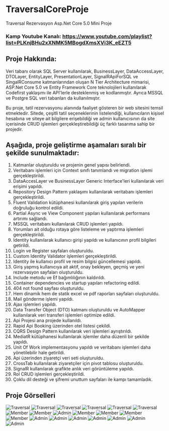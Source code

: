 # TraversalCoreProje
Traversal Rezervasyon Asp.Net Core 5.0 Mini Proje 
### Kamp Youtube Kanalı: https://www.youtube.com/playlist?list=PLKnjBHu2xXNMK5MBogdXmsXVi3K_eEZT5

## Proje Hakkında: 
Veri tabanı olarak SQL Server kullanılarak, BusinessLayer, DataAccessLayer, DTOLayer, EntityLayer, PresentationLayer, SignalRApiForSQL ve SingalRConsume katmanlarından oluşan N Tier Architecture mimarisi, ASP.Net Core 5.0 ve Entity Framework Core teknolojileri kullanılarak Codefirst yaklaşımı ile API'lerle desteklenmiş ve kodlanmıştır. Ayrıca MSSQL ve Postgre SQL veri tabanları da kullanılmıştır.

Bu proje, tatil rezervasyonu alanında faaliyet gösteren bir web sitesini temsil etmektedir. Sitede, çeşitli tatil seçeneklerinin listelendiği, kullanıcıların kişisel hesabına ve siteye ait bilgilere erişebildiği ve admin kullanıcısının da site içerisinde CRUD işlemleri gerçekleştirebildiği üç farklı tasarıma sahip bir projedir.

## Aşağıda, proje geliştirme aşamaları sıralı bir şekilde sunulmaktadır:

1. Katmanlar oluşturuldu ve projenin genel yapısı belirlendi.
2. Veritabanı işlemleri için Context sınıfı tanımlandı ve migration işlemi gerçekleştirildi.
3. DataAccesLayer ve BusinessLayer Generic Interface'leri kullanılarak veri erişimi yapıldı.
4. Repository Design Pattern yaklaşımı kullanılarak veritabanı işlemleri gerçekleştirildi.
5. Fluent Validation kütüphanesi kullanılarak giriş yapılan verilerin doğruluğu kontrol edildi.
6. Partial Async ve View Component yapıları kullanılarak performans artırımı sağlandı.
7. MSSQL veritabanı kullanılarak CRUD işlemleri yapıldı.
8. Yorumları ait olduğu rotaya göre listeleme ve yaptırma işlemleri gerçekleştirildi.
9. Identity kullanılarak kullanıcı girişi yapıldı ve kullanıcının profil bilgileri getirildi.
10. Login ve Register sayfaları oluşturuldu.
11. Custom Identity Validator işlemleri gerçekleştirildi.
12. Identity ile kullanıcı profil ve resim bilgisi güncellemesi yapıldı.
13. Giriş yapmış kullanıcıya ait aktif, onay bekleyen, geçmiş ve yeni rezervasyon sayfaları oluşturuldu.
14. Include metodu ve Ef bağımlılığının kaldırıldı.
15. Container dependencies ve startup yapıları refactoring edildi.
16. 404 not found sayfası oluşturuldu.
17. Hem dinamik hem de statik excel ve pdf raporları sayfaları oluşturuldu.
18. Mail gönderme işlemi yapıldı.
19. Ajax işlemleri yapıldı.
20. Data Transfer Object (DTO) katmanı oluşturuldu ve AutoMapper kullanılarak veri transferi işlemleri optimize edildi.
21. Api Projesi ana projede kullanıldı.
22. Rapid Api Booking üzerinden otel listesi çekildi.
23. CQRS Design Pattern kullanılarak veri işlemleri ayrıştırıldı.
34. MediatR kütüphanesi kullanılarak işlemler daha düzenli bir şekilde yapıldı.
35. Unit Of Work implementasyonu yapıldı ve veritabanı işlemleri daha yönetilebilir hale getirildi.
36. Api üzerinden ziyaretçi veri seti oluşturuldu.
37. CrossTab kullanılarak ziyaretçiler için pivot tablosu oluşturuldu.
38. SignalR kullanılarak grafikte anlık veri görüntüleme yapıldı.
39. Rol CRUD işlemleri gerçekleştirildi.
40. Çoklu dil desteği ve şifremi unuttum sayfaları ile kampı tamamladık.

## Proje Görselleri

![Traversal](https://github.com/EfrunEvdi/TraversalCoreProje/blob/master/Proje/1.jpg)
![Traversal](https://github.com/EfrunEvdi/TraversalCoreProje/blob/master/Proje/2.jpg)
![Traversal](https://github.com/EfrunEvdi/TraversalCoreProje/blob/master/Proje/3.jpg)
![Traversal](https://github.com/EfrunEvdi/TraversalCoreProje/blob/master/Proje/4.jpg)
![Traversal](https://github.com/EfrunEvdi/TraversalCoreProje/blob/master/Proje/5.jpg)
![Traversal](https://github.com/EfrunEvdi/TraversalCoreProje/blob/master/Proje/6.jpg)
![Member](https://github.com/EfrunEvdi/TraversalCoreProje/blob/master/Proje/7.jpg)
![Member](https://github.com/EfrunEvdi/TraversalCoreProje/blob/master/Proje/8.jpg)
![Admin](https://github.com/EfrunEvdi/TraversalCoreProje/blob/master/Proje/20.jpg)
![Member](https://github.com/EfrunEvdi/TraversalCoreProje/blob/master/Proje/9.jpg)
![Member](https://github.com/EfrunEvdi/TraversalCoreProje/blob/master/Proje/10.jpg)
![Member](https://github.com/EfrunEvdi/TraversalCoreProje/blob/master/Proje/11.jpg)
![Member](https://github.com/EfrunEvdi/TraversalCoreProje/blob/master/Proje/12.jpg)
![Admin](https://github.com/EfrunEvdi/TraversalCoreProje/blob/master/Proje/13.jpg)
![Admin](https://github.com/EfrunEvdi/TraversalCoreProje/blob/master/Proje/14.jpg)
![Admin](https://github.com/EfrunEvdi/TraversalCoreProje/blob/master/Proje/15.jpg)
![Admin](https://github.com/EfrunEvdi/TraversalCoreProje/blob/master/Proje/16.jpg)
![Admin](https://github.com/EfrunEvdi/TraversalCoreProje/blob/master/Proje/17.jpg)
![Admin](https://github.com/EfrunEvdi/TraversalCoreProje/blob/master/Proje/18.jpg)
![Admin](https://github.com/EfrunEvdi/TraversalCoreProje/blob/master/Proje/19.jpg)
